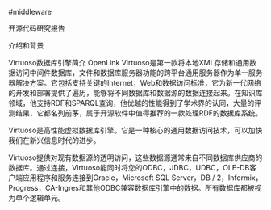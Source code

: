 #middleware

开源代码研究报告

介绍和背景


Virtuoso数据库引擎简介
OpenLink Virtuoso是第一款将本地XML存储和通用数据访问中间件数据库，文件和数据库服务器功能的跨平台通用服务器作为单一服务器解决方案。它包括支持关键的Internet，Web和数据访问标准，它为新一代网络的开发和部署提供了遍历，能够将不同数据库和数据源的数据连接起来。在知识库领域，他支持RDF和SPARQL查询，他优越的性能得到了学术界的认同，大量的评测结果，它都名列前茅，属于开源软件中值得推荐的一款处理RDF的数据库系统。

Virtuoso是高性能虚拟数据库引擎。它是一种核心的通用数据访问技术，可以加快我们在新兴信息时代的进步。

Virtuoso提供对现有数据源的透明访问，这些数据源通常来自不同数据库供应商的数据库。通过连接，Virtuoso能同时将您的ODBC，JDBC，UDBC，OLE-DB客户端应用程序和服务连接到Oracle，Microsoft SQL Server，DB / 2，Informix，Progress，CA-Ingres和其他ODBC兼容数据库引擎中的数据。所有数据库都被视为单个逻辑单元。


